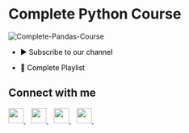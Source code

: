 # Complete Python Course 
![Complete-Pandas-Course](https://socialify.git.ci/Hassan-Shoayb/Complete-Pandas-Course/image?description=1&descriptionEditable=This%20Repository%20contains%20the%20Souce%20Codes%20for%20the%20Complete%20Python%20Course%20for%20Absolute%20Beginners.%20&font=Inter&forks=1&issues=1&language=1&name=1&owner=1&pattern=Circuit%20Board&pulls=1&stargazers=1&theme=Light)


- <a href="https://www.youtube.com/c/Softlinks?sub_confirmation=1" title="Subscribe to Kunal Kushwaha's YouTube Channel" style="background-color:#FFFFFF;color:#000000;text-decoration:none">▶ Subscribe to our channel </a>

- <a href="https://www.youtube.com/watch?v=Iq_DnXYGWmA&list=PLj6V26-AUWSESlN9-BO9htDbx50Va0iTB" title="Click here to access full Playlist on YouTube" style="background-color:#FFFFFF;color:#000000;text-decoration:none">📂 Complete Playlist</a>



## Connect with me
  <a href="https://twitter.com/hassan_shoayb">
    <img width="30px" src="https://www.vectorlogo.zone/logos/twitter/twitter-official.svg" />
  </a>&ensp;
  <a href="https://www.linkedin.com/in/hassan-shoayb/">
    <img width="30px" src="https://www.vectorlogo.zone/logos/linkedin/linkedin-icon.svg" />
  </a>&ensp;
  <a href="https://www.youtube.com/softlinks">
  <img width="30px" src="https://i.pinimg.com/originals/46/02/cb/4602cbc18967da9c1eba7452905cd99b.png" />
  </a>&ensp;
  <a href="https://www.instagram.com/hassan_shoayb/">
    <img width="30px" src="https://www.vectorlogo.zone/logos/instagram/instagram-icon.svg" />
  </a>&ensp;
